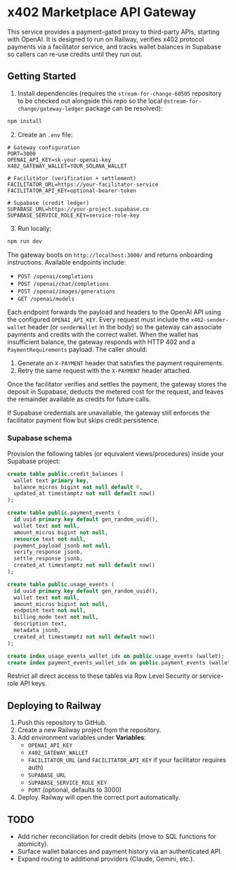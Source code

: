 # x402 Marketplace API Gateway

This service provides a payment-gated proxy to third-party APIs, starting with OpenAI. It is designed to run on Railway, verifies x402 protocol payments via a facilitator service, and tracks wallet balances in Supabase so callers can re-use credits until they run out.

## Getting Started

1. Install dependencies (requires the `stream-for-change-60505` repository to be checked out alongside this repo so the local `@stream-for-change/gateway-ledger` package can be resolved):

```bash
npm install
```

2. Create an `.env` file:

```
# Gateway configuration
PORT=3000
OPENAI_API_KEY=sk-your-openai-key
X402_GATEWAY_WALLET=YOUR_SOLANA_WALLET

# Facilitator (verification + settlement)
FACILITATOR_URL=https://your-facilitator-service
FACILITATOR_API_KEY=optional-bearer-token

# Supabase (credit ledger)
SUPABASE_URL=https://your-project.supabase.co
SUPABASE_SERVICE_ROLE_KEY=service-role-key
```

3. Run locally:

```bash
npm run dev
```

The gateway boots on `http://localhost:3000/` and returns onboarding instructions. Available endpoints include:

- `POST /openai/completions`
- `POST /openai/chat/completions`
- `POST /openai/images/generations`
- `GET /openai/models`

Each endpoint forwards the payload and headers to the OpenAI API using the configured `OPENAI_API_KEY`. Every request must include the `x402-sender-wallet` header (or `senderWallet` in the body) so the gateway can associate payments and credits with the correct wallet. When the wallet has insufficient balance, the gateway responds with HTTP 402 and a `PaymentRequirements` payload. The caller should:

1. Generate an `X-PAYMENT` header that satisfies the payment requirements.
2. Retry the same request with the `X-PAYMENT` header attached.

Once the facilitator verifies and settles the payment, the gateway stores the deposit in Supabase, deducts the metered cost for the request, and leaves the remainder available as credits for future calls.

If Supabase credentials are unavailable, the gateway still enforces the facilitator payment flow but skips credit persistence.

### Supabase schema

Provision the following tables (or equivalent views/procedures) inside your Supabase project:

```sql
create table public.credit_balances (
  wallet text primary key,
  balance_micros bigint not null default 0,
  updated_at timestamptz not null default now()
);

create table public.payment_events (
  id uuid primary key default gen_random_uuid(),
  wallet text not null,
  amount_micros bigint not null,
  resource text not null,
  payment_payload jsonb not null,
  verify_response jsonb,
  settle_response jsonb,
  created_at timestamptz not null default now()
);

create table public.usage_events (
  id uuid primary key default gen_random_uuid(),
  wallet text not null,
  amount_micros bigint not null,
  endpoint text not null,
  billing_mode text not null,
  description text,
  metadata jsonb,
  created_at timestamptz not null default now()
);

create index usage_events_wallet_idx on public.usage_events (wallet);
create index payment_events_wallet_idx on public.payment_events (wallet);
```

Restrict all direct access to these tables via Row Level Security or service-role API keys.

## Deploying to Railway

1. Push this repository to GitHub.
2. Create a new Railway project from the repository.
3. Add environment variables under **Variables**:
   - `OPENAI_API_KEY`
   - `X402_GATEWAY_WALLET`
   - `FACILITATOR_URL` (and `FACILITATOR_API_KEY` if your facilitator requires auth)
   - `SUPABASE_URL`
   - `SUPABASE_SERVICE_ROLE_KEY`
   - `PORT` (optional, defaults to 3000)
4. Deploy. Railway will open the correct port automatically.

## TODO

- Add richer reconciliation for credit debits (move to SQL functions for atomicity).
- Surface wallet balances and payment history via an authenticated API.
- Expand routing to additional providers (Claude, Gemini, etc.).
